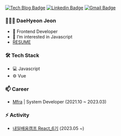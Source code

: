 [![Tech Blog Badge](http://img.shields.io/badge/-Tech%20blog-black?style=flat-square&logo=github&link=https://dhyeonj.github.io/)](https://dhyeonj.github.io/)
[![Linkedin Badge](https://img.shields.io/badge/-LinkedIn-blue?style=flat-square&logo=Linkedin&logoColor=white&link=https://https://www.linkedin.com/in/daehyeon-jeon-3a5155266/)](https://www.linkedin.com/in/daehyeon-jeon-3a5155266/)
[![Gmail Badge](https://img.shields.io/badge/-Gmail-d14836?style=flat-square&logo=Gmail&logoColor=white&link=mailto:eogus724@gmail.com)](mailto:eogus724@gmail.com)

### 👨🏻‍💻 DaeHyeon Jeon

- 👨 Frontend Developer
- 🌱 I’m interested in Javascript
- [ RESUME ](https://www.notion.so/DaeHyeon-Jeon-3486f89ba3c740f3ae45b79172820f1c)

### 🛠 Tech Stack

- 💻 Javascript
- ⚙️ Vue

### 📫 Career

- [Mfra](http://mfra.co.kr/) | System Developer (2021.10 ~ 2023.03)

### ⚡ Activity

- [내일배움캠프 React_6기](https://nbcamp.spartacodingclub.kr/) (2023.05 ~)
